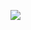 ![](https://img-blog.csdnimg.cn/2021052916314050.png?x-oss-process=image/watermark,type_ZmFuZ3poZW5naGVpdGk,shadow_10,text_aHR0cHM6Ly9ibG9nLmNzZG4ubmV0L20wXzUyMDMyMjAx,size_16,color_FFFFFF,t_70#pic_center)
